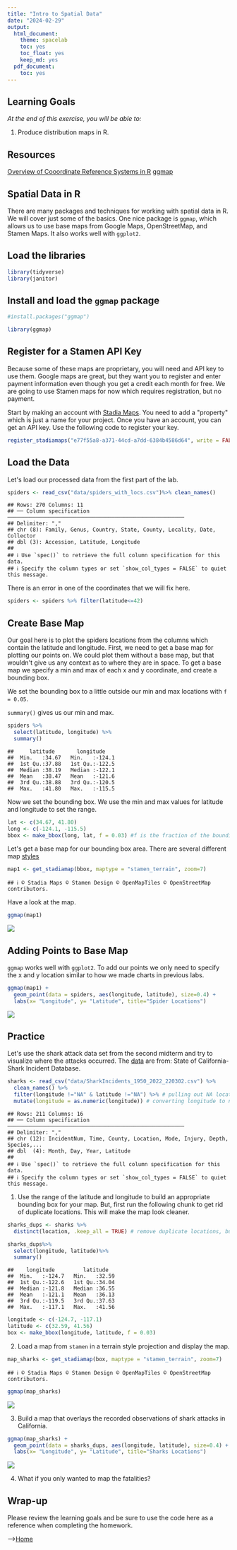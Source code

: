 ```yaml
---
title: "Intro to Spatial Data"
date: "2024-02-29"
output:
  html_document: 
    theme: spacelab
    toc: yes
    toc_float: yes
    keep_md: yes
  pdf_document:
    toc: yes
---
```


## Learning Goals
*At the end of this exercise, you will be able to:*  
1. Produce distribution maps in R.  
 
## Resources
[Overview of Cooordinate Reference Systems in R](https://www.nceas.ucsb.edu/~frazier/RSpatialGuides/OverviewCoordinateReferenceSystems.pdf)
[ggmap](https://cran.r-project.org/web/packages/ggmap/readme/README.html)

## Spatial Data in R
There are many packages and techniques for working with spatial data in R. We will cover just some of the basics. One nice package is `ggmap`, which allows us to use base maps from Google Maps, OpenStreetMap, and Stamen Maps. It also works well with `ggplot2`.  

## Load the libraries

```r
library(tidyverse)
library(janitor)
```

## Install and load the `ggmap` package  

```r
#install.packages("ggmap")

library(ggmap)
```

## Register for a Stamen API Key
Because some of these maps are proprietary, you will need and API key to use them. Google maps are great, but they want you to register and enter payment information even though you get a credit each month for free. We are going to use Stamen maps for now which requires registration, but no payment.  

Start by making an account with [Stadia Maps](https://client.stadiamaps.com/signup/). You need to add a "property" which is just a name for your project. Once you have an account, you can get an API key. Use the following code to register your key.  

```r
register_stadiamaps("e77f55a8-a371-44cd-a7dd-6384b4586d64", write = FALSE)
```

## Load the Data
Let's load our processed data from the first part of the lab.

```r
spiders <- read_csv("data/spiders_with_locs.csv")%>% clean_names()
```

```
## Rows: 270 Columns: 11
## ── Column specification ────────────────────────────────────────────────────────
## Delimiter: ","
## chr (8): Family, Genus, Country, State, County, Locality, Date, Collector
## dbl (3): Accession, Latitude, Longitude
## 
## ℹ Use `spec()` to retrieve the full column specification for this data.
## ℹ Specify the column types or set `show_col_types = FALSE` to quiet this message.
```

There is an error in one of the coordinates that we will fix here.

```r
spiders <- spiders %>% filter(latitude<=42)
```

## Create Base Map
Our goal here is to plot the spiders locations from the columns which contain the latitude and longitude. First, we need to get a base map for plotting our points on. We could plot them without a base map, but that wouldn't give us any context as to where they are in space. To get a base map we specify a min and max of each x and y coordinate, and create a bounding box.  

We set the bounding box to a little outside our min and max locations with `f = 0.05`.    

`summary()` gives us our min and max.

```r
spiders %>% 
  select(latitude, longitude) %>% 
  summary()
```

```
##     latitude       longitude     
##  Min.   :34.67   Min.   :-124.1  
##  1st Qu.:37.88   1st Qu.:-122.5  
##  Median :38.19   Median :-122.1  
##  Mean   :38.47   Mean   :-121.6  
##  3rd Qu.:38.88   3rd Qu.:-120.5  
##  Max.   :41.80   Max.   :-115.5
```

Now we set the bounding box. We use the min and max values for latitude and longitude to set the range.  

```r
lat <- c(34.67, 41.80)
long <- c(-124.1, -115.5)
bbox <- make_bbox(long, lat, f = 0.03) #f is the fraction of the bounding box to add to the range
```

Let's get a base map for our bounding box area. There are several different map [styles](https://docs.stadiamaps.com/themes/)

```r
map1 <- get_stadiamap(bbox, maptype = "stamen_terrain", zoom=7)
```

```
## ℹ © Stadia Maps © Stamen Design © OpenMapTiles © OpenStreetMap contributors.
```

Have a look at the map.  

```r
ggmap(map1)
```

![](lab13_2_files/figure-html/unnamed-chunk-9-1.png)<!-- -->

## Adding Points to Base Map
`ggmap` works well with `ggplot2`. To add our points we only need to specify the x and y location similar to how we made charts in previous labs. 

```r
ggmap(map1) + 
  geom_point(data = spiders, aes(longitude, latitude), size=0.4) +
  labs(x= "Longitude", y= "Latitude", title="Spider Locations")
```

![](lab13_2_files/figure-html/unnamed-chunk-10-1.png)<!-- -->

## Practice
Let's use the shark attack data set from the second midterm and try to visualize where the attacks occurred. The [data](https://catalog.data.gov/dataset/shark-incident-database-california-56167) are from: State of California- Shark Incident Database.  

```r
sharks <- read_csv("data/SharkIncidents_1950_2022_220302.csv") %>% 
  clean_names() %>% 
  filter(longitude !="NA" & latitude !="NA") %>% # pulling out NA locations
  mutate(longitude = as.numeric(longitude)) # converting longitude to numeric
```

```
## Rows: 211 Columns: 16
## ── Column specification ────────────────────────────────────────────────────────
## Delimiter: ","
## chr (12): IncidentNum, Time, County, Location, Mode, Injury, Depth, Species,...
## dbl  (4): Month, Day, Year, Latitude
## 
## ℹ Use `spec()` to retrieve the full column specification for this data.
## ℹ Specify the column types or set `show_col_types = FALSE` to quiet this message.
```

1. Use the range of the latitude and longitude to build an appropriate bounding box for your map. But, first run the following chunk to get rid of duplicate locations. This will make the map look cleaner.

```r
sharks_dups <- sharks %>% 
  distinct(location, .keep_all = TRUE) # remove duplicate locations, but keep the remaining variables
```


```r
sharks_dups%>%
  select(longitude, latitude)%>%
  summary()
```

```
##    longitude         latitude    
##  Min.   :-124.7   Min.   :32.59  
##  1st Qu.:-122.6   1st Qu.:34.04  
##  Median :-121.8   Median :36.55  
##  Mean   :-121.1   Mean   :36.13  
##  3rd Qu.:-119.5   3rd Qu.:37.63  
##  Max.   :-117.1   Max.   :41.56
```


```r
longitude <- c(-124.7, -117.1)
latitude <- c(32.59, 41.56)
box <- make_bbox(longitude, latitude, f = 0.03)
```

2. Load a map from `stamen` in a terrain style projection and display the map.

```r
map_sharks <- get_stadiamap(box, maptype = "stamen_terrain", zoom=7)
```

```
## ℹ © Stadia Maps © Stamen Design © OpenMapTiles © OpenStreetMap contributors.
```


```r
ggmap(map_sharks)
```

![](lab13_2_files/figure-html/unnamed-chunk-16-1.png)<!-- -->

3. Build a map that overlays the recorded observations of shark attacks in California.

```r
ggmap(map_sharks) + 
  geom_point(data = sharks_dups, aes(longitude, latitude), size=0.4) +
  labs(x= "Longitude", y= "Latitude", title="Sharks Locations")
```

![](lab13_2_files/figure-html/unnamed-chunk-17-1.png)<!-- -->

4. What if you only wanted to map the fatalities?










## Wrap-up  
Please review the learning goals and be sure to use the code here as a reference when completing the homework.

-->[Home](https://jmledford3115.github.io/datascibiol/)
